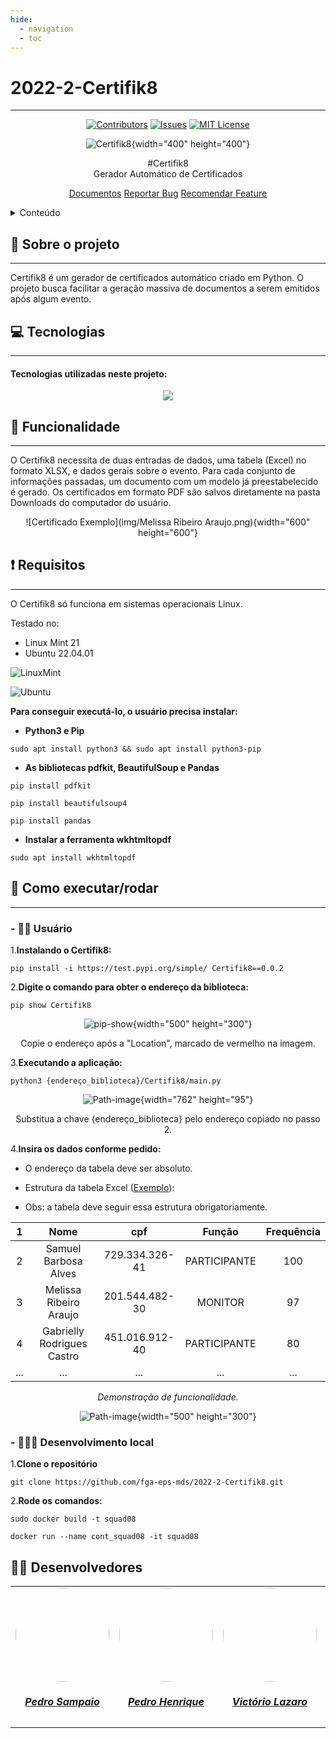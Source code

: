 ```yaml
---
hide:
  - navigation
  - toc
---
```


# 2022-2-Certifik8
---
<center>

[![Contributors](https://img.shields.io/github/contributors/fga-eps-mds/2022-2-Certifik8.svg?style=for-the-badge&color=e703f7)](https://github.com/fga-eps-mds/2022-2-Certifik8/graphs/contributors)
[![Issues](https://img.shields.io/github/issues/fga-eps-mds/2022-2-Certifik8.svg?style=for-the-badge&color=e703f7)](https://github.com/fga-eps-mds/2022-2-Certifik8/issues)
[![MIT License](https://img.shields.io/github/license/fga-eps-mds/2022-2-Certifik8.svg?style=for-the-badge&color=e703f7)](https://github.com/fga-eps-mds/2022-2-Certifik8/blob/main/LICENSE)

</center>

<!-- 
<br />
<div align="center">
  <a href="https://github.com/fga-eps-mds/2022-2-Certifik8">
    <img src="https://github.com/fga-eps-mds/2022-2-Certifik8/blob/main/docs/imagens/logo.png" width="300" height="300">
  </a>
   -->

<center>

![Certifik8](img/logo.png){width="400" height="400"}

</center>

<center>
#Certifik8
</center>

<center>
Gerador Automático de Certificados 

[Documentos](docs)
[Reportar Bug](https://github.com/fga-eps-mds/2022-2-Certifik8/blob/main/SECURITY.md)
[Recomendar Feature](https://github.com/fga-eps-mds/2022-2-Certifik8/issues)
    
</center>

<!-- TABLE OF CONTENTS -->
<details>
  <summary>Conteúdo</summary>
  <ol>
    <li>
      <a href="#Sobre-o-projeto">📝 Sobre o projeto</a>
      <ul>
        <li><a href="#Tecnologias">💻 Tecnologias</a></li>
      </ul>
    </li>
    <li><a href="#Funcionalidade">🤖 Funcionalidade</a></li>
    <li><a href="#Requisitos">❗ Requisitos</a></li>
    <li><a href="#Como-rodar">🛞 Como executar</a></li>
    <li><a href="#Devenvolvedores">👨‍💻 Desenvolvedores</a></li>
  </ol>
</details>

## 📝 Sobre o projeto
---

Certifik8 é um gerador de certificados automático criado em Python. O projeto busca facilitar a geração massiva de documentos a serem emitidos após algum evento. 

## 💻 Tecnologias
---
#### Tecnologias utilizadas neste projeto:

<p align="center">
	<a href="https://skillicons.dev">
		<img src="https://skillicons.dev/icons?i=python,html,css"/>
	</a>
</p>

## 🤖 Funcionalidade
---
O Certifik8 necessita de duas entradas de dados, uma tabela (Excel) no formato XLSX, e dados gerais sobre o evento. Para cada conjunto de informações passadas, um documento com um modelo já preestabelecido é gerado. Os certificados em formato PDF são salvos diretamente na pasta Downloads do computador do usuário.

<center>

![Certificado Exemplo](img/Melissa Ribeiro Araujo.png){width="600" height="600"}

</center>

## ❗ Requisitos
---
O Certifik8 só funciona em sistemas operacionais Linux. 

Testado no:
- Linux Mint 21
- Ubuntu 22.04.01


![LinuxMint](https://img.shields.io/badge/Linux_Mint-87CF3E?style=for-the-badge&logo=linux-mint&logoColor=black)

![Ubuntu](https://img.shields.io/static/v1?style=for-the-badge&message=Ubuntu&color=E95420&logo=Ubuntu&logoColor=FFFFFF&label=)



**Para conseguir executá-lo, o usuário precisa instalar:**

  - **Python3 e Pip**
```
sudo apt install python3 && sudo apt install python3-pip
```
 
  - **As bibliotecas pdfkit, BeautifulSoup e Pandas**
```
pip install pdfkit
```

```
pip install beautifulsoup4
```

```
pip install pandas
```

  - **Instalar a ferramenta wkhtmltopdf**
```
sudo apt install wkhtmltopdf
```

## 🛞 Como executar/rodar
---
### **- 👩‍🦰 Usuário**
1.**Instalando o Certifik8:**
```
pip install -i https://test.pypi.org/simple/ Certifik8==0.0.2
```

2.**Digite o comando para obter o endereço da biblioteca:**
```
pip show Certifik8 
```

<center>

<center>

![pip-show](img/pip-show.png){width="500" height="300"}

</center>

<center>

Copie o endereço após a "Location", marcado de vermelho na imagem.

</center>
</center>

3.**Executando a aplicação:**
```
python3 {endereço_biblioteca}/Certifik8/main.py
```

<center>

![Path-image](img/path-image.png){width="762" height="95"}

Substitua a chave {endereço_biblioteca} pelo endereço copiado no passo 2.

</center>

4.**Insira os dados conforme pedido:**

* O endereço da tabela deve ser absoluto.

* Estrutura da tabela Excel ([Exemplo](docs/exemplo/exemplo.xlsx)): 
- Obs: a tabela deve seguir essa estrutura obrigatoriamente.

<center>

| 1 | Nome | cpf | Função | Frequência |
|:---:|:------:|:-----:|:--------:|:------------:|
| 2 | Samuel Barbosa Alves | 729.334.326-41 | PARTICIPANTE | 100 |
| 3 | Melissa Ribeiro Araujo | 201.544.482-30 | MONITOR | 97 |
| 4 | Gabrielly Rodrigues Castro | 451.016.912-40 | PARTICIPANTE | 80 |
| ... | ... | ... | ... | ... |

</center>


<center>

*Demonstração de funcionalidade.*

![Path-image](img/demonstracao.png){width="500" height="300"}

</center>

### **- 🧙🏼‍♀️ Desenvolvimento local**
1.**Clone o repositório**
```
git clone https://github.com/fga-eps-mds/2022-2-Certifik8.git
```

2.**Rode os comandos:**

```
sudo docker build -t squad08
```

```
docker run --name cont_squad08 -it squad08
```


## 👨‍💻 Desenvolvedores

<center>
<table style="margin-left: auto; margin-right: auto;">
    <tr>
        <td align="center">
            <a href="https://github.com/PedroSampaioDias">
                <img style="border-radius: 50%;" src="https://avatars.githubusercontent.com/u/90795603?v=4" width="150px;"/>
                <h5 class="text-center">Pedro Sampaio</h5>
            </a>
        </td>
        <td align="center">
            <a href="https://github.com/phmelosilva">
                <img style="border-radius: 50%;" src="https://avatars.githubusercontent.com/u/88786258?v=4" width="150px;"/>
                <h5 class="text-center">Pedro Henrique</h5>
            </a>
        </td>
        <td align="center">
            <a href="https://github.com/Victor-oss">
                <img style="border-radius: 50%;" src="https://avatars.githubusercontent.com/u/55855365?v=4" width="150px;"/>
                <h5 class="text-center">Victório Lazaro</h5>
            </a>
        </td>
        <td align="center">
            <a href="https://github.com/daniel-de-sousa">
                <img style="border-radius: 50%;" src="https://avatars.githubusercontent.com/u/95941136?v=4" width="150px;"/>
                <h5 class="text-center">Daniel Sousa</h5>
            </a>
        </td>
        <td align="center">
            <a href="https://github.com/Leanddro13">
                <img style="border-radius: 50%;" src="https://avatars.githubusercontent.com/u/86811628?v=4" width="150px;"/>
                <h5 class="text-center">Leandro Silva</h5>
            </a>
        </td>
        <td align="center">
            <a href="https://github.com/BlimblimCFT">
                <img style="border-radius: 50%;" src="https://avatars.githubusercontent.com/u/12275797?v=4" width="150px;"/>
                <h5 class="text-center">Geovane Freitas</h5>
            </a>
        </td>
</table>
</center>
